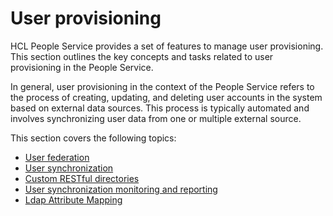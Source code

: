 # User provisioning

HCL People Service provides a set of features to manage user provisioning. This section outlines the key concepts and tasks related to user provisioning in the People Service.

In general, user provisioning in the context of the People Service refers to the process of creating, updating, and deleting user accounts in the system based on external data sources. This process is typically automated and involves synchronizing user data from one or multiple external source.

This section covers the following topics:

- [User federation](./user_federation.md)
- [User synchronization](./user_synchronization.md)
- [Custom RESTful directories](./custom_restful_directories.md)
- [User synchronization monitoring and reporting](./user_synchronization_monitoring_reporting.md)
- [Ldap Attribute Mapping](./ldap_attribute_mapping.md)